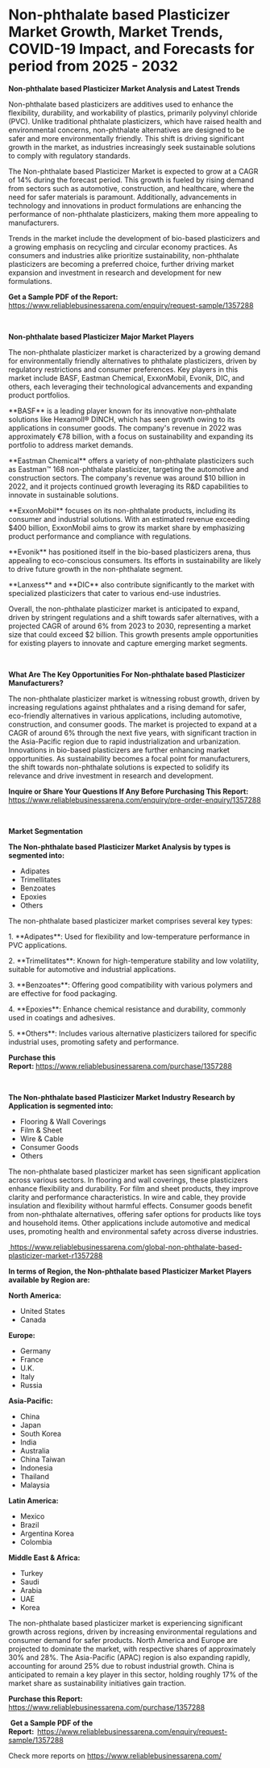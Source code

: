 <p><h1>Non-phthalate based Plasticizer Market Growth, Market Trends, COVID-19 Impact, and Forecasts for period from 2025 - 2032</h1></p><p><strong>Non-phthalate based Plasticizer Market Analysis and Latest Trends</strong></p>
<p><p>Non-phthalate based plasticizers are additives used to enhance the flexibility, durability, and workability of plastics, primarily polyvinyl chloride (PVC). Unlike traditional phthalate plasticizers, which have raised health and environmental concerns, non-phthalate alternatives are designed to be safer and more environmentally friendly. This shift is driving significant growth in the market, as industries increasingly seek sustainable solutions to comply with regulatory standards.</p><p>The Non-phthalate based Plasticizer Market is expected to grow at a CAGR of 14% during the forecast period. This growth is fueled by rising demand from sectors such as automotive, construction, and healthcare, where the need for safer materials is paramount. Additionally, advancements in technology and innovations in product formulations are enhancing the performance of non-phthalate plasticizers, making them more appealing to manufacturers.</p><p>Trends in the market include the development of bio-based plasticizers and a growing emphasis on recycling and circular economy practices. As consumers and industries alike prioritize sustainability, non-phthalate plasticizers are becoming a preferred choice, further driving market expansion and investment in research and development for new formulations.</p></p>
<p><strong>Get a Sample PDF of the Report:&nbsp;</strong> <a href="https://www.reliablebusinessarena.com/enquiry/request-sample/1357288?utm_campaign=3121&utm_medium=2&utm_source=Github&utm_content=ia&utm_term=02042025&utm_id=non-phthalate-based-plasticizer">https://www.reliablebusinessarena.com/enquiry/request-sample/1357288</a></p>
<p>&nbsp;</p>
<p><strong>Non-phthalate based Plasticizer Major Market Players</strong></p>
<p><p>The non-phthalate plasticizer market is characterized by a growing demand for environmentally friendly alternatives to phthalate plasticizers, driven by regulatory restrictions and consumer preferences. Key players in this market include BASF, Eastman Chemical, ExxonMobil, Evonik, DIC, and others, each leveraging their technological advancements and expanding product portfolios.</p><p>**BASF** is a leading player known for its innovative non-phthalate solutions like Hexamoll® DINCH, which has seen growth owing to its applications in consumer goods. The company's revenue in 2022 was approximately €78 billion, with a focus on sustainability and expanding its portfolio to address market demands.</p><p>**Eastman Chemical** offers a variety of non-phthalate plasticizers such as Eastman™ 168 non-phthalate plasticizer, targeting the automotive and construction sectors. The company's revenue was around $10 billion in 2022, and it projects continued growth leveraging its R&D capabilities to innovate in sustainable solutions.</p><p>**ExxonMobil** focuses on its non-phthalate products, including its consumer and industrial solutions. With an estimated revenue exceeding $400 billion, ExxonMobil aims to grow its market share by emphasizing product performance and compliance with regulations.</p><p>**Evonik** has positioned itself in the bio-based plasticizers arena, thus appealing to eco-conscious consumers. Its efforts in sustainability are likely to drive future growth in the non-phthalate segment.</p><p>**Lanxess** and **DIC** also contribute significantly to the market with specialized plasticizers that cater to various end-use industries. </p><p>Overall, the non-phthalate plasticizer market is anticipated to expand, driven by stringent regulations and a shift towards safer alternatives, with a projected CAGR of around 6% from 2023 to 2030, representing a market size that could exceed $2 billion. This growth presents ample opportunities for existing players to innovate and capture emerging market segments.</p></p>
<p>&nbsp;</p>
<p><strong>What Are The Key Opportunities For Non-phthalate based Plasticizer Manufacturers?</strong></p>
<p><p>The non-phthalate plasticizer market is witnessing robust growth, driven by increasing regulations against phthalates and a rising demand for safer, eco-friendly alternatives in various applications, including automotive, construction, and consumer goods. The market is projected to expand at a CAGR of around 6% through the next five years, with significant traction in the Asia-Pacific region due to rapid industrialization and urbanization. Innovations in bio-based plasticizers are further enhancing market opportunities. As sustainability becomes a focal point for manufacturers, the shift towards non-phthalate solutions is expected to solidify its relevance and drive investment in research and development.</p></p>
<p><strong>Inquire or Share Your Questions If Any Before Purchasing This Report:</strong> <a href="https://www.reliablebusinessarena.com/enquiry/pre-order-enquiry/1357288?utm_campaign=3121&utm_medium=2&utm_source=Github&utm_content=ia&utm_term=02042025&utm_id=non-phthalate-based-plasticizer">https://www.reliablebusinessarena.com/enquiry/pre-order-enquiry/1357288</a></p>
<p>&nbsp;</p>
<p><strong>Market Segmentation</strong></p>
<p><strong>The Non-phthalate based Plasticizer Market Analysis by types is segmented into:</strong></p>
<p><ul><li>Adipates</li><li>Trimellitates</li><li>Benzoates</li><li>Epoxies</li><li>Others</li></ul></p>
<p><p>The non-phthalate based plasticizer market comprises several key types: </p><p>1. **Adipates**: Used for flexibility and low-temperature performance in PVC applications.</p><p>2. **Trimellitates**: Known for high-temperature stability and low volatility, suitable for automotive and industrial applications.</p><p>3. **Benzoates**: Offering good compatibility with various polymers and are effective for food packaging.</p><p>4. **Epoxies**: Enhance chemical resistance and durability, commonly used in coatings and adhesives.</p><p>5. **Others**: Includes various alternative plasticizers tailored for specific industrial uses, promoting safety and performance.</p></p>
<p><strong>Purchase this Report:&nbsp;</strong><a href="https://www.reliablebusinessarena.com/purchase/1357288?utm_campaign=3121&utm_medium=2&utm_source=Github&utm_content=ia&utm_term=02042025&utm_id=non-phthalate-based-plasticizer">https://www.reliablebusinessarena.com/purchase/1357288</a></p>
<p>&nbsp;</p>
<p><strong>The Non-phthalate based Plasticizer Market Industry Research by Application is segmented into:</strong></p>
<p><ul><li>Flooring & Wall Coverings</li><li>Film & Sheet</li><li>Wire & Cable</li><li>Consumer Goods</li><li>Others</li></ul></p>
<p><p>The non-phthalate based plasticizer market has seen significant application across various sectors. In flooring and wall coverings, these plasticizers enhance flexibility and durability. For film and sheet products, they improve clarity and performance characteristics. In wire and cable, they provide insulation and flexibility without harmful effects. Consumer goods benefit from non-phthalate alternatives, offering safer options for products like toys and household items. Other applications include automotive and medical uses, promoting health and environmental safety across diverse industries.</p></p>
<p><a href="https://www.reliablebusinessarena.com/global-non-phthalate-based-plasticizer-market-r1357288?utm_campaign=3121&utm_medium=2&utm_source=Github&utm_content=ia&utm_term=02042025&utm_id=non-phthalate-based-plasticizer">&nbsp;https://www.reliablebusinessarena.com/global-non-phthalate-based-plasticizer-market-r1357288</a></p>
<p><strong>In terms of Region, the Non-phthalate based Plasticizer Market Players available by Region are:</strong></p>
<p>
    <p> <strong> North America: </strong>
        <ul>
            <li>United States</li>
            <li>Canada</li>
        </ul>
        </p> 
    <p> <strong> Europe: </strong>
        <ul>
            <li>Germany</li>
            <li>France</li>
            <li>U.K.</li>
            <li>Italy</li>
            <li>Russia</li>
        </ul>
        </p> 
    <p> <strong> Asia-Pacific: </strong>
        <ul>
            <li>China</li>
            <li>Japan</li>
            <li>South Korea</li>
            <li>India</li>
            <li>Australia</li>
            <li>China Taiwan</li>
            <li>Indonesia</li>
            <li>Thailand</li>
            <li>Malaysia</li>
        </ul>
        </p> 
    <p> <strong> Latin America: </strong>
        <ul>
            <li>Mexico</li>
            <li>Brazil</li>
            <li>Argentina Korea</li>
            <li>Colombia</li>
        </ul>
        </p> 
    <p> <strong> Middle East & Africa: </strong>
        <ul>
            <li>Turkey</li>
            <li>Saudi</li>
            <li>Arabia</li>
            <li>UAE</li>
            <li>Korea</li>
        </ul>
    </p>
    </p>
<p><p>The non-phthalate based plasticizer market is experiencing significant growth across regions, driven by increasing environmental regulations and consumer demand for safer products. North America and Europe are projected to dominate the market, with respective shares of approximately 30% and 28%. The Asia-Pacific (APAC) region is also expanding rapidly, accounting for around 25% due to robust industrial growth. China is anticipated to remain a key player in this sector, holding roughly 17% of the market share as sustainability initiatives gain traction.</p></p>
<p><strong>Purchase this Report: </strong><a href="https://www.reliablebusinessarena.com/purchase/1357288?utm_campaign=3121&utm_medium=2&utm_source=Github&utm_content=ia&utm_term=02042025&utm_id=non-phthalate-based-plasticizer">https://www.reliablebusinessarena.com/purchase/1357288</a></p>
<p>&nbsp;<strong>Get a Sample PDF of the Report:&nbsp;&nbsp;</strong><a href="https://www.reliablebusinessarena.com/enquiry/request-sample/1357288?utm_campaign=3121&utm_medium=2&utm_source=Github&utm_content=ia&utm_term=02042025&utm_id=non-phthalate-based-plasticizer">https://www.reliablebusinessarena.com/enquiry/request-sample/1357288</a></p>
<p><strong></strong></p>
<p>Check more reports on <a href="https://www.reliablebusinessarena.com/?utm_campaign=3121&utm_medium=2&utm_source=Github&utm_content=ia&utm_term=02042025&utm_id=non-phthalate-based-plasticizer">https://www.reliablebusinessarena.com/</a></p>